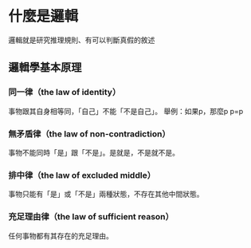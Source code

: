 # 什麼是邏輯

邏輯就是研究推理規則、有可以判斷真假的敘述

## 邏輯學基本原理
### 同一律（the law of identity）
  事物跟其自身相等同，「自己」不能「不是自己」。
  舉例：如果p，那麼p 
  p=p
### 無矛盾律（the law of non-contradiction）
  事物不能同時「是」跟「不是」。是就是，不是就不是。
### 排中律（the law of excluded middle）
  事物只能有「是」或「不是」兩種狀態，不存在其他中間狀態。
### 充足理由律（the law of sufficient reason）
  任何事物都有其存在的充足理由。

